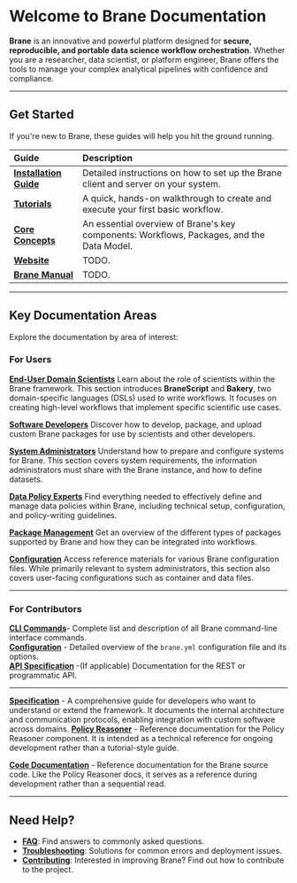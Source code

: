 # Welcome to Brane Documentation

**Brane** is an innovative and powerful platform designed for **secure, reproducible, and portable data science workflow orchestration**. Whether you are a researcher, data scientist, or platform engineer, Brane offers the tools to manage your complex analytical pipelines with confidence and compliance.

---

## Get Started

If you're new to Brane, these guides will help you hit the ground running.

| Guide | Description |
| :--- | :--- |
| **[Installation Guide](installation.md)** | Detailed instructions on how to set up the Brane client and server on your system. |
| **[Tutorials](tutorials.md)** | A quick, hands-on walkthrough to create and execute your first basic workflow. |
| **[Core Concepts](concepts.md)** | An essential overview of Brane's key components: Workflows, Packages, and the Data Model. |
| **[Website](https://braneframework.github.io)** | TODO. |
| **[Brane Manual](https://braneframework.github.io/manual/)** | TODO. |

---

## Key Documentation Areas

Explore the documentation by area of interest:

### For Users

**[End-User Domain Scientists](https://braneframework.github.io/manual/scientists/introduction.html)**
Learn about the role of scientists within the Brane framework. This section introduces **BraneScript** and **Bakery**, two domain-specific languages (DSLs) used to write workflows. It focuses on creating high-level workflows that implement specific scientific use cases.

**[Software Developers](https://braneframework.github.io/manual/software-engineers/introduction.html)**
Discover how to develop, package, and upload custom Brane packages for use by scientists and other developers.

**[System Administrators](https://braneframework.github.io/manual/system-admins/introduction.html)**
Understand how to prepare and configure systems for Brane. This section covers system requirements, the information administrators must share with the Brane instance, and how to define datasets.

**[Data Policy Experts](https://braneframework.github.io/manual/policy-experts/introduction.html)**
Find everything needed to effectively define and manage data policies within Brane, including technical setup, configuration, and policy-writing guidelines.

**[Package Management](https://braneframework.github.io/manual/packages/introduction.html)**
Get an overview of the different types of packages supported by Brane and how they can be integrated into workflows.

**[Configuration](https://braneframework.github.io/manual/config/introduction.html)**
Access reference materials for various Brane configuration files. While primarily relevant to system administrators, this section also covers user-facing configurations such as container and data files.

---
### For Contributors

**[CLI Commands](reference/cli.md)**- Complete list and description of all Brane command-line interface commands.  
**[Configuration](reference/config.md)** - Detailed overview of the `brane.yml` configuration file and its options.  
**[API Specification](reference/api.md)** -(If applicable) Documentation for the REST or programmatic API.

---

**[Specification](https://braneframework.github.io/specification/)** - A comprehensive guide for developers who want to understand or extend the framework. It documents the internal architecture and communication protocols, enabling integration with custom software across domains.
**[Policy Reasoner](https://braneframework.github.io/policy-reasoner)** - Reference documentation for the Policy Reasoner component. It is intended as a technical reference for ongoing development rather than a tutorial-style guide.

**[Code Documentation](https://braneframework.github.io/policy-reasoner)** - Reference documentation for the Brane source code. Like the Policy Reasoner docs, it serves as a reference during development rather than a sequential read.

---
## Need Help?

* **[FAQ](faq.md)**: Find answers to commonly asked questions.
* **[Troubleshooting](troubleshooting.md)**: Solutions for common errors and deployment issues.
* **[Contributing](https://github.com/BraneFramework)**: Interested in improving Brane? Find out how to contribute to the project.
